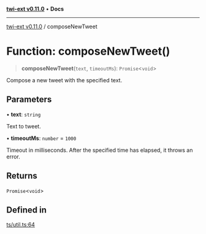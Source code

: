 [**twi-ext v0.11.0**](../README.md) • **Docs**

***

[twi-ext v0.11.0](../README.md) / composeNewTweet

# Function: composeNewTweet()

> **composeNewTweet**(`text`, `timeoutMs`): `Promise`\<`void`\>

Compose a new tweet with the specified text.

## Parameters

• **text**: `string`

Text to tweet.

• **timeoutMs**: `number` = `1000`

Timeout in milliseconds. After the specified time has elapsed, it throws an error.

## Returns

`Promise`\<`void`\>

## Defined in

[ts/util.ts:64](https://github.com/Robot-Inventor/twi-ext/blob/c9a62b212c02cdb14e7bb535759d2d063512afc8/src/ts/util.ts#L64)
